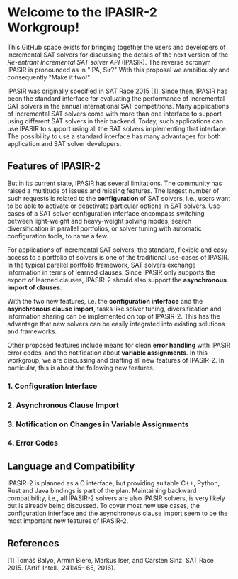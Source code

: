 # Welcome to the IPASIR-2 Workgroup!

This GitHub space exists for bringing together the users and developers of incremental SAT solvers for discussing the details of the next version of the _Re-entrant Incremental SAT solver API_  (IPASIR).
The reverse acronym IPASIR is pronounced as in "IPA, Sir?"
With this proposal we ambitiously and consequently "Make it two!"

IPASIR was originally specified in SAT Race 2015 [1].
Since then, IPASIR has been the standard interface for evaluating the performance of incremental SAT solvers in the annual international SAT competitions.
Many applications of incremental SAT solvers come with more than one interface to support using different SAT solvers in their backend.
Today, such applications can use IPASIR to support using all the SAT solvers implementing that interface.
The possibility to use a standard interface has many advantages for both application and SAT solver developers.


## Features of IPASIR-2

But in its current state, IPASIR has several limitations.
The community has raised a multitude of issues and missing features.
The largest number of such requests is related to the **configuration** of SAT solvers, i.e., users want to be able to activate or deactivate particular options in SAT solvers.
Use-cases of a SAT solver configuration interface encompass switching between light-weight and heavy-weight solving modes, search diversification in parallel portfolios, or solver tuning with automatic configuration tools, to name a few.

For applications of incremental SAT solvers, the standard, flexible and easy access to a portfolio of solvers is one of the traditional use-cases of IPASIR.
In the typical parallel portfolio framework, SAT solvers exchange information in terms of learned clauses.
Since IPASIR only supports the export of learned clauses, IPASIR-2 should also support the **asynchronous import of clauses**.

With the two new features, i.e. the **configuration interface** and the **asynchronous clause import**, tasks like solver tuning, diversification and information sharing can be implemented on top of IPASIR-2.
This has the advantage that new solvers can be easily integrated into existing solutions and frameworks.

Other proposed features include means for clean **error handling** with IPASIR error codes, and the notification about **variable assignments**.
In this workgroup, we are discussing and drafting all new features of IPASIR-2.
In particular, this is about the following new features.

### 1. Configuration Interface

### 2. Asynchronous Clause Import

### 3. Notification on Changes in Variable Assignments

### 4. Error Codes


## Language and Compatibility

IPASIR-2 is planned as a C interface, but providing suitable C++, Python, Rust and Java bindings is part of the plan.
Maintaining backward compatibility, i.e., all IPASIR-2 solvers are also IPASIR solvers, is very likely but is already being discussed.
To cover most new use cases, the configuration interface and the asynchronous clause import seem to be the most important new features of IPASIR-2.


## References

[1] Tomáŝ Balyo, Armin Biere, Markus Iser, and Carsten Sinz. SAT Race 2015. (Artif. Intell., 241:45–
65, 2016).

